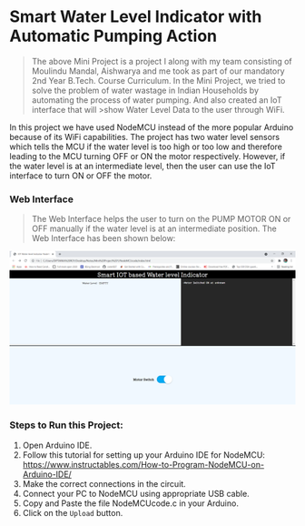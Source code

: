 # Smart Water Level Indicator with Automatic Pumping Action
>The above Mini Project is a project I along with my team consisting of Moulindu Mandal, Aishwarya and me took as part of our mandatory 2nd Year B.Tech. Course Curriculum.
>In the Mini Project, we tried to solve the problem of water wastage in Indian Households by automating the process of water pumping. And also created an IoT interface that will >show Water Level Data to the user through WiFi.

In this project we have used NodeMCU instead of the more popular Arduino because of its WiFi capabilities. The project has two water level sensors which tells the MCU if the water level is too high or too low and therefore leading to the MCU turning OFF or ON the motor respectively. However, if the water level is at an intermediate level, then the user can use the IoT interface to turn ON or OFF the motor.

### Web Interface
>The Web Interface helps the user to turn on the PUMP MOTOR ON or OFF manually if the water level is at an intermediate position.
>The Web Interface has been shown below:

![Web Interface for Smart Water Level Indicator](/IOT%20Water-level%20Indicator%20NodeMCU%20-%20Google%20Chrome%2007-06-2021%2022_27_28.png)

### Steps to Run this Project:
1. Open Arduino IDE.
2. Follow this tutorial for setting up your Arduino IDE for NodeMCU:   https://www.instructables.com/How-to-Program-NodeMCU-on-Arduino-IDE/
3. Make the correct connections in the circuit.
4. Connect your PC to NodeMCU using appropriate USB cable.
5. Copy and Paste the file NodeMCUcode.c in your Arduino.
6. Click on the `Upload` button.
